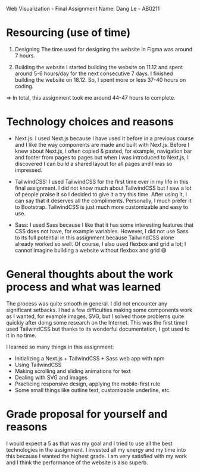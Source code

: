 Web Visualization - Final Assignment
Name: Dang Le - AB0211

# Resourcing (use of time)

1. Designing
The time used for designing the website in Figma was around 7 hours.

2. Building the website
I started building the website on 11.12 and spent around 5-6 hours/day for the next consecutive 7 days. I finished building the website on 18.12. So, I spent more or less 37-40 hours on coding.

=> In total, this assignment took me around 44-47 hours to complete.

# Technology choices and reasons

- Next.js: I used Next.js because I have used it before in a previous course and I like the way components are made and built with Next.js. Before I knew about Next.js, I often copied & pasted, for example, navigation bar and footer from pages to pages but when I was introduced to Next.js, I discovered I can build a shared layout for all pages and I was so impressed.

- TailwindCSS: I used TailwindCSS for the first time ever in my life in this final assignment. I did not know much about TailwindCSS but I saw a lot of people praise it so I decided to give it a try this time. After using it, I can say that it deserves all the compliments. Personally, I much prefer it to Bootstrap. TailwindCSS is just much more customizable and easy to use.

- Sass: I used Sass because I like that it has some interesting features that CSS does not have, for example variables. However, I did not use Sass to its full potential in this assignment because TailwindCSS alone already worked so well. Of course, I also used flexbox and grid a lot; I cannot imagine building a website without flexbox and grid 😅

# General thoughts about the work process and what was learned

The process was quite smooth in general. I did not encounter any significant setbacks. I had a few difficulties making some components work as I wanted, for example images, SVG, but I solved those problems quite quickly after doing some research on the Internet. This was the first time I used TailwindCSS but thanks to its wonderful documentation, I got used to it in no time.

I learned so many things in this assignment:
- Initializing a Next.js + TailwindCSS + Sass web app with npm
- Using TailwindCSS
- Making scrolling and sliding animations for text
- Dealing with SVG and images
- Practicing responsive design, applying the mobile-first rule
- Some small things like outline text, customizable underline, etc.

# Grade proposal for yourself and reasons

I would expect a 5 as that was my goal and I tried to use all the best technologies in the assignment. I invested all my energy and my time into this because I wanted the highest grade. I am very satisfied with my work and I think the performance of the website is also superb.
